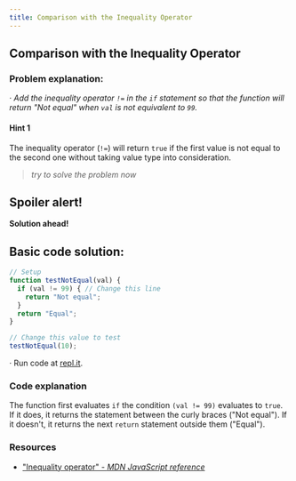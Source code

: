 ```yaml
---
title: Comparison with the Inequality Operator
---
```

## Comparison with the Inequality Operator


### Problem explanation:
· _Add the inequality operator `!=` in the `if` statement so that the function will return "Not equal" when `val` is not equivalent to `99`._

#### Hint 1
The inequality operator (`!=`) will return `true` if the first value is not equal to the second one without taking value type into consideration.
> _try to solve the problem now_
> 

## Spoiler alert!

**Solution ahead!**

## Basic code solution:

```javascript
// Setup
function testNotEqual(val) {
  if (val != 99) { // Change this line
    return "Not equal";
  }
  return "Equal";
}

// Change this value to test
testNotEqual(10);
```
·  Run code at [repl.it](https://repl.it/@AdrianSkar/Basic-JS-Comparison-with-the-inequality-operator).

### Code explanation
The function first evaluates `if` the condition `(val != 99)` evaluates to `true`. If it does, it returns the statement between the curly braces ("Not equal"). If it doesn't, it returns the next `return` statement outside them ("Equal"). 

### Resources

- ["Inequality operator" - *MDN JavaScript reference*](https://developer.mozilla.org/en-US/docs/Web/JavaScript/Reference/Operators/Comparison_Operators#Using_the_Equality_Operators#Inequality_(!))
<!--stackedit_data:
eyJoaXN0b3J5IjpbLTExMTg5Nzk4NTIsMTQ2NjcwMTU3NCwxMj
IxNTg5NjYsMTI3MjA0MTAyNCwxMzA2OTE4MzQ1LDYwNjczNzc1
Myw4NTgxMzgwMCwxMDExODgxMTk1LDEwNjU4NzMwOTcsNDYzMz
IwMjY4LDE5MTI1MzU0NDMsLTU5Mzg3MjA1MiwtNjM5NTM1OTIw
LDU3ODI1MDAwMCwtMzYxNTEzMjE4LC0xNjI5NTYxMDU5LC0xNj
M1NzA3NTMxLC01MTcyMjM2MzUsNjg1Njc1MTQ5LC04MjUzMDU0
OF19
-->